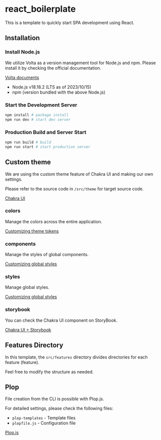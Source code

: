 # react_boilerplate

This is a template to quickly start SPA development using React.

## Installation

### Install Node.js

We utilize Volta as a version management tool for Node.js and npm. Please install it by checking the official documentation.

[Volta documents](https://docs.volta.sh/guide/)

- Node.js v18.18.2 (LTS as of 2023/10/15)
- npm (version bundled with the above Node.js)

### Start the Development Server

```sh
npm install # package install
npm run dev # start dev server
```

### Production Build and Server Start

```sh
npm run build # build
npm run start # start production server
```

## Custom theme

We are using the custom theme feature of Chakra UI and making our own settings.

Please refer to the source code in `/src/theme` for target source code.

[Chakra UI](https://chakra-ui.com/)

### colors

Manage the colors across the entire application.

[Customizing theme tokens](https://chakra-ui.com/docs/styled-system/customize-theme#customizing-theme-tokens)

### components

Manage the styles of global components.

[Customizing global styles](https://chakra-ui.com/docs/styled-system/customize-theme#customizing-single-components)

### styles

Manage global styles.

[Customizing global styles](https://chakra-ui.com/docs/styled-system/customize-theme#customizing-global-styles)

### storybook

You can check the Chakra UI component on StoryBook.

[Chakra UI + Storybook](https://chakra-ui.com/getting-started/with-storybook)

## Features Directory

In this template, the `src/features` directory divides directories for each feature (feature).

Feel free to modify the structure as needed.

## Plop

File creation from the CLI is possible with Plop.js.

For detailed settings, please check the following files:

- `plop-templates` - Template files
- `plopfile.js` - Configuration file

[Plop.js](https://plopjs.com/)

